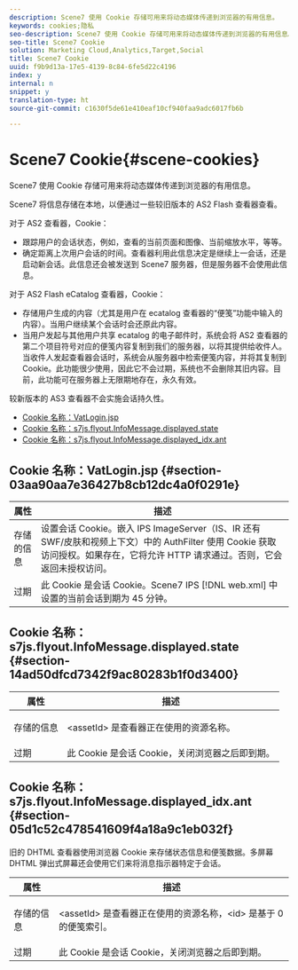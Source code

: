 ```yaml
---
description: Scene7 使用 Cookie 存储可用来将动态媒体传递到浏览器的有用信息。
keywords: cookies;隐私
seo-description: Scene7 使用 Cookie 存储可用来将动态媒体传递到浏览器的有用信息。
seo-title: Scene7 Cookie
solution: Marketing Cloud,Analytics,Target,Social
title: Scene7 Cookie
uuid: f9b9d13a-17e5-4139-8c84-6fe5d22c4196
index: y
internal: n
snippet: y
translation-type: ht
source-git-commit: c1630f5de61e410eaf10cf940faa9adc6017fb6b

---
```



# Scene7 Cookie{#scene-cookies}

Scene7 使用 Cookie 存储可用来将动态媒体传递到浏览器的有用信息。

Scene7 将信息存储在本地，以便通过一些较旧版本的 AS2 Flash 查看器查看。

对于 AS2 查看器，Cookie：

* 跟踪用户的会话状态，例如，查看的当前页面和图像、当前缩放水平，等等。
* 确定距离上次用户会话的时间。查看器利用此信息决定是继续上一会话，还是启动新会话。此信息还会被发送到 Scene7 服务器，但是服务器不会使用此信息。

对于 AS2 Flash eCatalog 查看器，Cookie：

* 存储用户生成的内容（尤其是用户在 ecatalog 查看器的“便笺”功能中输入的内容）。当用户继续某个会话时会还原此内容。
* 当用户发起与其他用户共享 ecatalog 的电子邮件时，系统会将 AS2 查看器的第二个项目符号对应的便笺内容复制到我们的服务器，以将其提供给收件人。当收件人发起查看器会话时，系统会从服务器中检索便笺内容，并将其复制到 Cookie。此功能很少使用，因此它不会过期，系统也不会删除其旧内容。目前，此功能可在服务器上无限期地存在，永久有效。

较新版本的 AS3 查看器不会实施会话持久性。

* [Cookie 名称：VatLogin.jsp](../cookies-overview/cookies-s7.md#section-03aa90aa7e36427b8cb12dc4a0f0291e)
* [Cookie 名称：s7js.flyout.InfoMessage.displayed.state](../cookies-overview/cookies-s7.md#section-14ad50dfcd7342f9ac80283b1f0d3400)
* [Cookie 名称：s7js.flyout.InfoMessage.displayed_idx.ant](../cookies-overview/cookies-s7.md#section-05d1c52c478541609f4a18a9c1eb032f)

## Cookie 名称：VatLogin.jsp {#section-03aa90aa7e36427b8cb12dc4a0f0291e}

| 属性 | 描述 |
|---|---|
| 存储的信息 | 设置会话 Cookie。嵌入 IPS ImageServer（IS、IR 还有 SWF/皮肤和视频上下文）中的 AuthFilter 使用 Cookie 获取访问授权。如果存在，它将允许 HTTP 请求通过。否则，它会返回未授权访问。 |
| 过期 | 此 Cookie 是会话 Cookie。Scene7 IPS [!DNL web.xml] 中设置的当前会话到期为 45 分钟。 |

## Cookie 名称：s7js.flyout.InfoMessage.displayed<assetId>.state {#section-14ad50dfcd7342f9ac80283b1f0d3400}

<table id="table_6835D64C5D464A049F576621F2BE3FAD"> 
 <thead> 
  <tr> 
   <th colname="col1" class="entry"> 属性 </th> 
   <th colname="col2" class="entry"> 描述 </th> 
  </tr> 
 </thead>
 <tbody> 
  <tr> 
   <td colname="col1"> 存储的信息 </td> 
   <td colname="col2"> <p>&lt;assetId&gt; 是查看器正在使用的资源名称。 </p> </td> 
  </tr> 
  <tr> 
   <td colname="col1"> 过期 </td> 
   <td colname="col2"> 此 Cookie 是会话 Cookie，关闭浏览器之后即到期。 </td> 
  </tr> 
 </tbody> 
</table>

## Cookie 名称：s7js.flyout.InfoMessage.displayed<assetId>_idx<id>.ant {#section-05d1c52c478541609f4a18a9c1eb032f}

旧的 DHTML 查看器使用浏览器 Cookie 来存储状态信息和便笺数据。多屏幕 DHTML 弹出式屏幕还会使用它们来将消息指示器特定于会话。

<table id="table_8F6CC83D32D54BEE99884318AD126C98"> 
 <thead> 
  <tr> 
   <th colname="col1" class="entry"> 属性 </th> 
   <th colname="col2" class="entry"> 描述 </th> 
  </tr> 
 </thead>
 <tbody> 
  <tr> 
   <td colname="col1"> 存储的信息 </td> 
   <td colname="col2"> <p> </p> <p> &lt;assetId&gt; 是查看器正在使用的资源名称，&lt;id&gt; 是基于 0 的便笺索引。 </p> </td> 
  </tr> 
  <tr> 
   <td colname="col1"> 过期 </td> 
   <td colname="col2"> 此 Cookie 是会话 Cookie，关闭浏览器之后即到期。 </td> 
  </tr> 
 </tbody> 
</table>

